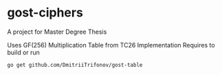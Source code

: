 # gost-ciphers
A project for Master Degree Thesis

Uses GF(256) Multiplication Table from TC26 Implementation
Requires to build or run

```go get github.com/DmitriiTrifonov/gost-table```
